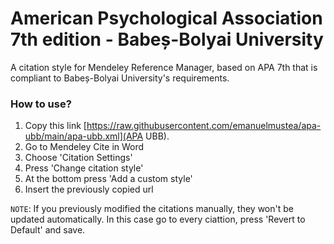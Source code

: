# American Psychological Association 7th edition - Babeș-Bolyai University
A citation style for Mendeley Reference Manager, based on APA 7th that is compliant to Babeș-Bolyai University's requirements.

### How to use?
1. Copy this link [https://raw.githubusercontent.com/emanuelmustea/apa-ubb/main/apa-ubb.xml](APA UBB).
2. Go to Mendeley Cite in Word
3. Choose 'Citation Settings'
4. Press 'Change citation style'
5. At the bottom press 'Add a custom style'
6. Insert the previously copied url

`NOTE`: If you previously modified the citations manually, they won't be updated automatically. In this case go to every ciattion, press 'Revert to Default' and save.

